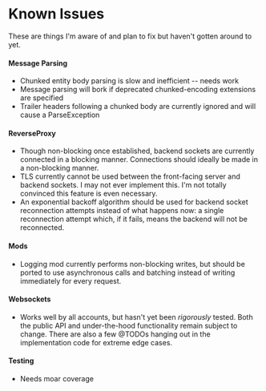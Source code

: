 # Known Issues

These are things I'm aware of and plan to fix but haven't gotten around to yet.

#### Message Parsing

- Chunked entity body parsing is slow and inefficient -- needs work
- Message parsing will bork if deprecated chunked-encoding extensions are specified
- Trailer headers following a chunked body are currently ignored and will cause a ParseException

#### ReverseProxy

- Though non-blocking once established, backend sockets are currently connected in a blocking manner.
Connections should ideally be made in a non-blocking manner.
- TLS currently cannot be used between the front-facing server and backend sockets. I may not ever
implement this. I'm not totally convinced this feature is even necessary.
- An exponential backoff algorithm should be used for backend socket reconnection attempts instead of what
happens now: a single reconnection attempt which, if it fails, means the backend will not be reconnected.

#### Mods

- Logging mod currently performs non-blocking writes, but should be ported to use asynchronous
calls and batching instead of writing immediately for every request.

#### Websockets

- Works well by all accounts, but hasn't yet been *rigorously* tested. Both the public API and
under-the-hood functionality remain subject to change. There are also a few @TODOs hanging out
in the implementation code for extreme edge cases.

#### Testing

- Needs moar coverage
